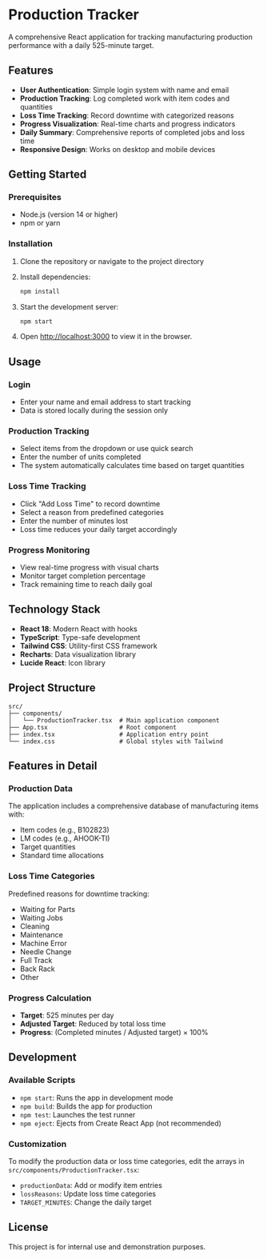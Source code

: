 # Production Tracker

A comprehensive React application for tracking manufacturing production performance with a daily 525-minute target.

## Features

- **User Authentication**: Simple login system with name and email
- **Production Tracking**: Log completed work with item codes and quantities
- **Loss Time Tracking**: Record downtime with categorized reasons
- **Progress Visualization**: Real-time charts and progress indicators
- **Daily Summary**: Comprehensive reports of completed jobs and loss time
- **Responsive Design**: Works on desktop and mobile devices

## Getting Started

### Prerequisites

- Node.js (version 14 or higher)
- npm or yarn

### Installation

1. Clone the repository or navigate to the project directory
2. Install dependencies:
   ```bash
   npm install
   ```

3. Start the development server:
   ```bash
   npm start
   ```

4. Open [http://localhost:3000](http://localhost:3000) to view it in the browser.

## Usage

### Login
- Enter your name and email address to start tracking
- Data is stored locally during the session only

### Production Tracking
- Select items from the dropdown or use quick search
- Enter the number of units completed
- The system automatically calculates time based on target quantities

### Loss Time Tracking
- Click "Add Loss Time" to record downtime
- Select a reason from predefined categories
- Enter the number of minutes lost
- Loss time reduces your daily target accordingly

### Progress Monitoring
- View real-time progress with visual charts
- Monitor target completion percentage
- Track remaining time to reach daily goal

## Technology Stack

- **React 18**: Modern React with hooks
- **TypeScript**: Type-safe development
- **Tailwind CSS**: Utility-first CSS framework
- **Recharts**: Data visualization library
- **Lucide React**: Icon library

## Project Structure

```
src/
├── components/
│   └── ProductionTracker.tsx  # Main application component
├── App.tsx                    # Root component
├── index.tsx                  # Application entry point
└── index.css                  # Global styles with Tailwind
```

## Features in Detail

### Production Data
The application includes a comprehensive database of manufacturing items with:
- Item codes (e.g., B102823)
- LM codes (e.g., AHOOK-TI)
- Target quantities
- Standard time allocations

### Loss Time Categories
Predefined reasons for downtime tracking:
- Waiting for Parts
- Waiting Jobs
- Cleaning
- Maintenance
- Machine Error
- Needle Change
- Full Track
- Back Rack
- Other

### Progress Calculation
- **Target**: 525 minutes per day
- **Adjusted Target**: Reduced by total loss time
- **Progress**: (Completed minutes / Adjusted target) × 100%

## Development

### Available Scripts

- `npm start`: Runs the app in development mode
- `npm build`: Builds the app for production
- `npm test`: Launches the test runner
- `npm eject`: Ejects from Create React App (not recommended)

### Customization

To modify the production data or loss time categories, edit the arrays in `src/components/ProductionTracker.tsx`:

- `productionData`: Add or modify item entries
- `lossReasons`: Update loss time categories
- `TARGET_MINUTES`: Change the daily target

## License

This project is for internal use and demonstration purposes. 